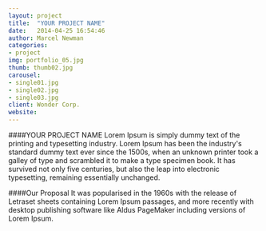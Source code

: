 ```yaml
---
layout: project
title:  "YOUR PROJECT NAME"
date:   2014-04-25 16:54:46
author: Marcel Newman
categories:
- project
img: portfolio_05.jpg
thumb: thumb02.jpg
carousel:
- single01.jpg
- single02.jpg
- single03.jpg
client: Wonder Corp.
website: 
---
```

####YOUR PROJECT NAME
Lorem Ipsum is simply dummy text of the printing and typesetting industry. Lorem Ipsum has been the industry's standard dummy text ever since the 1500s, when an unknown printer took a galley of type and scrambled it to make a type specimen book. It has survived not only five centuries, but also the leap into electronic typesetting, remaining essentially unchanged.

####Our Proposal
It was popularised in the 1960s with the release of Letraset sheets containing Lorem Ipsum passages, and more recently with desktop publishing software like Aldus PageMaker including versions of Lorem Ipsum.